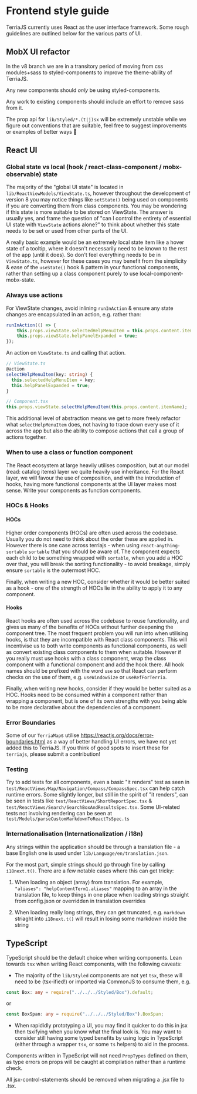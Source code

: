 # Frontend style guide

TerriaJS currently uses React as the user interface framework. Some rough
guidelines are outlined below for the various parts of UI.

## MobX UI refactor

In the v8 branch we are in a transitory period of moving from css modules+sass
to styled-components to improve the theme-ability of TerriaJS.

Any new components should _only_ be using styled-components.

Any work to existing components should include an effort to remove sass from it.

The prop api for `lib/Styled/*.(t|j)sx` will be extremely unstable while we
figure out conventions that are suitable, feel free to suggest improvements or
examples of better ways 🙂

## React UI

### Global state vs local (hook / react-class-component / mobx-observable) state

The majority of the "global UI state" is located in
`lib/ReactViewModels/ViewState.ts`, however throughout the development of
version 8 you may notice things like `setState()` being used on components if
you are converting them from class components. You may be wondering if this
state is more suitable to be stored on ViewState. The answer is usually yes, and
frame the question of "can I control the entirety of essential UI state with
`ViewState` actions alone?" to think about whether this state needs to be set or
used from other parts of the UI.

A really basic example would be an extremely local state item like a hover state
of a tooltip, where it doesn't necessarily need to be known to the rest of the
app (until it does). So don't feel everything needs to be in `ViewState.ts`,
however for these cases you may benefit from the simplicity & ease of the
`useState()` hook & pattern in your functional components, rather than setting
up a class component purely to use local-component-mobx-state.

### Always use actions

For ViewState changes, avoid inlining `runInAction` & ensure any state changes
are encapsulated in an action, e.g. rather than:

```ts
runInAction(() => {
    this.props.viewState.selectedHelpMenuItem = this.props.content.itemName;
    this.props.viewState.helpPanelExpanded = true;
});
```

An action on `ViewState.ts` and calling that action.

```ts
// ViewState.ts
@action
selectHelpMenuItem(key: string) {
  this.selectedHelpMenuItem = key;
  this.helpPanelExpanded = true;
}

// Component.tsx
this.props.viewState.selectHelpMenuItem(this.props.content.itemName);
```

This additional level of abstraction means we get to more freely refactor what
`selectHelpMenuItem` does, not having to trace down every use of it across the
app but also the ability to compose actions that call a group of actions
together.

### When to use a class or function component

The React ecosystem at large heavily utilises composition, but at our model
(read: catalog items) layer we quite heavily use inheritance. For the React
layer, we will favour the use of composition, and with the introduction of
hooks, having more functional components at the UI layer makes most sense. Write
your components as function components.

### HOCs & Hooks

#### HOCs

Higher order components (HOCs) are often used across the codebase. Usually you
do not need to think about the order these are applied in. However there is one
case across terriajs - when using `react-anything-sortable` `sortable` that you
should be aware of. The <Sortable /> component expects each child to be
something wrapped with `sortable`, when you add a HOC over that, you will break
the sorting functionality - to avoid breakage, simply ensure `sortable` is the
outermost HOC.

Finally, when writing a new HOC, consider whether it would be better suited as a
hook - one of the strength of HOCs lie in the ability to apply it to any
component.

#### Hooks

React hooks are often used across the codebase to reuse functionality, and gives
us many of the benefits of HOCs without further deepening the component tree.
The most frequent problem you will run into when utilising hooks, is that they
are incompatible with React class components. This will incentivise us to both
write components as functional components, as well as convert existing class
components to them when suitable. However if you really must use hooks with a
class component, wrap the class component with a functional component and add
the hook there. All hook names should be prefixed with the word `use` so that
React can perform checks on the use of them, e.g. `useWindowSize` or
`useRefForTerria`.

Finally, when writing new hooks, consider if they would be better suited as a
HOC. Hooks need to be consumed within a component rather than wrapping a
component, but is one of its own strengths with you being able to be more
declarative about the dependencies of a component.

### Error Boundaries

Some of our `TerriaMap`s utilise https://reactjs.org/docs/error-boundaries.html
as a way of better handling UI errors, we have not yet added this to TerriaJS.
If you think of good spots to insert these for `terriajs`, please submit a
contribution!

### Testing

Try to add tests for all components, even a basic "it renders" test as seen in
`test/ReactViews/Map/Navigation/Compass/CompassSpec.tsx` can help catch runtime
errors. Some slightly longer, but still in the spirit of "it renders", can be
seen in tests like `test/ReactViews/ShortReportSpec.tsx` &
`test/ReactViews/Search/SearchBoxAndResultsSpec.tsx`.
Some UI-related tests not involving rendering can be seen at
`test/Models/parseCustomMarkdownToReactTsSpec.ts`

### Internationalisation (Internationalization / i18n)

Any strings within the application should be through a translation file - a base
English one is used under `lib/Language/en/translation.json`.

For the most part, simple strings should go through fine by calling
`i18next.t()`. There are a few notable cases where this can get tricky:

1. When loading an object (array) from translation. For example, `"aliases": "helpContentTerm1.aliases"` mapping to an array in the translation file, to
   keep things in one place when loading strings straight from config.json or
   overridden in translation overrides

2. When loading really long strings, they can get truncated, e.g. `markdown`
   striaght into `i18next.t()` will result in losing some markdown inside the
   string

## TypeScript

TypeScript should be the default choice when writing components. Lean towards
`tsx` when writing React components, with the following caveats:

-   The majority of the `lib/Styled` components are not yet `tsx`, these will need
    to be (tsx-ified!) or imported via CommonJS to consume them, e.g.

```ts
const Box: any = require("../../../Styled/Box").default;
```

or

```ts
const BoxSpan: any = require("../../../Styled/Box").BoxSpan;
```

-   When rapididly prototyping a UI, you may find it quicker to do this in jsx
    then tsxifying when you know what the final look is. You may want to consider
    still having some typed benefits by using logic in TypeScript (either through
    a wrapper `tsx`, or some `ts` helpers) to aid in the process.

Components written in TypeScript will not need `PropTypes` defined on them, as
type errors on props will be caught at compilation rather than a runtime check.

All jsx-control-statements should be removed when migrating a .jsx file to .tsx.
